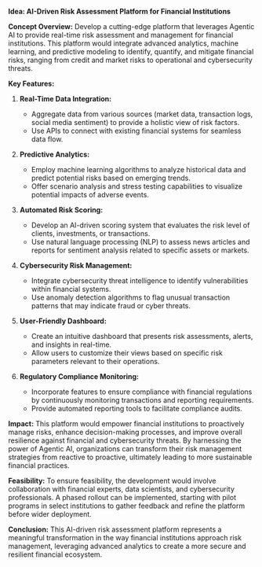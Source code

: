 **Idea: AI-Driven Risk Assessment Platform for Financial Institutions**

**Concept Overview:**
Develop a cutting-edge platform that leverages Agentic AI to provide real-time risk assessment and management for financial institutions. This platform would integrate advanced analytics, machine learning, and predictive modeling to identify, quantify, and mitigate financial risks, ranging from credit and market risks to operational and cybersecurity threats.

**Key Features:**

1. **Real-Time Data Integration:**
   - Aggregate data from various sources (market data, transaction logs, social media sentiment) to provide a holistic view of risk factors.
   - Use APIs to connect with existing financial systems for seamless data flow.

2. **Predictive Analytics:**
   - Employ machine learning algorithms to analyze historical data and predict potential risks based on emerging trends.
   - Offer scenario analysis and stress testing capabilities to visualize potential impacts of adverse events.

3. **Automated Risk Scoring:**
   - Develop an AI-driven scoring system that evaluates the risk level of clients, investments, or transactions.
   - Use natural language processing (NLP) to assess news articles and reports for sentiment analysis related to specific assets or markets.

4. **Cybersecurity Risk Management:**
   - Integrate cybersecurity threat intelligence to identify vulnerabilities within financial systems.
   - Use anomaly detection algorithms to flag unusual transaction patterns that may indicate fraud or cyber threats.

5. **User-Friendly Dashboard:**
   - Create an intuitive dashboard that presents risk assessments, alerts, and insights in real-time.
   - Allow users to customize their views based on specific risk parameters relevant to their operations.

6. **Regulatory Compliance Monitoring:**
   - Incorporate features to ensure compliance with financial regulations by continuously monitoring transactions and reporting requirements.
   - Provide automated reporting tools to facilitate compliance audits.

**Impact:**
This platform would empower financial institutions to proactively manage risks, enhance decision-making processes, and improve overall resilience against financial and cybersecurity threats. By harnessing the power of Agentic AI, organizations can transform their risk management strategies from reactive to proactive, ultimately leading to more sustainable financial practices.

**Feasibility:**
To ensure feasibility, the development would involve collaboration with financial experts, data scientists, and cybersecurity professionals. A phased rollout can be implemented, starting with pilot programs in select institutions to gather feedback and refine the platform before wider deployment.

**Conclusion:**
This AI-driven risk assessment platform represents a meaningful transformation in the way financial institutions approach risk management, leveraging advanced analytics to create a more secure and resilient financial ecosystem.